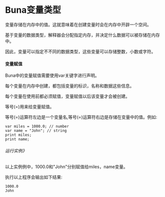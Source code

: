# Buna变量类型

变量存储在内存中的值。这就意味着在创建变量时会在内存中开辟一个空间。

基于变量的数据类型，解释器会分配指定内存，并决定什么数据可以被存储在内存中。

因此，变量可以指定不不同的数据类型，这些变量可以存储整数，⼩数或字符。

#### 变量赋值

Buna中的变量赋值需要使用var关键字进行声明。

每个变量在内存中创建，都包括变量的标识，名称和数据这些信息。

每个变量在使用前都必须赋值，变量赋值以后该变量才会被创建。

等号\(=\)用来给变量赋值。

等号\(=\)运算符左边是一个变量名,等号\(=\)运算符右边是存储在变量中的值。例如:

```
var miles = 1000.0; // number
var name = "John"; // string
print miles;
print name;
```

###### 运行实例》

以上实例例中，1000.0和"John"分别赋值给miles，name变量。

执行以上程序会输出如下结果:

```
1000.0 
John
```



